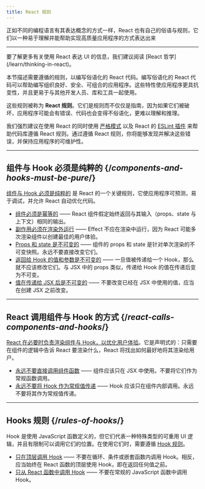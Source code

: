 ```yaml
---
title: React 规则
---
```


<Intro>
正如不同的编程语言有其表达概念的方式一样，React 也有自己的俗语与规则，它们以一种易于理解并能帮助实现高质量应用程序的方式表达出来
</Intro>

<InlineToc />

---

<Note>
要了解更多有关使用 React 表达 UI 的信息，我们建议阅读 [React 哲学](/learn/thinking-in-react)。
</Note>

本节描述需要遵循的规则，以编写俗语化的 React 代码。编写俗语化的 React 代码可以帮助编写组织良好、安全、可组合的应用程序。这些特性使应用程序更具抗变性，并且更易于与其他开发人员、库和工具一起使用。

这些规则被称为 **React 规则**。它们是规则而不仅仅是指南，因为如果它们被破坏，应用程序可能会有错误、代码也会变得不俗语化，更难以理解和推理。

我们强烈建议在使用 React 的同时使用 [严格模式](/reference/react/StrictMode) 以及 React 的 [ESLint 插件](https://www.npmjs.com/package/eslint-plugin-react-hooks) 来帮助代码库遵循 React 规则。通过遵循 React 规则，你将能够发现并解决这些错误，并保持应用程序的可维护性。

---

## 组件与 Hook 必须是纯粹的 {/*components-and-hooks-must-be-pure*/}

[组件与 Hook 必须是纯粹的](/reference/rules/components-and-hooks-must-be-pure) 是 React 的一个关键规则，它使应用程序可预测，易于调试，并允许 React 自动优化代码。

* [组件必须是幂等的](/reference/rules/components-and-hooks-must-be-pure#components-and-hooks-must-be-idempotent) —— React 组件假定始终返回与其输入（props、state 与上下文）相同的输出。
* [副作用必须在渲染外运行](/reference/rules/components-and-hooks-must-be-pure#side-effects-must-run-outside-of-render) —— Effect 不应在渲染中运行，因为 React 可能多次渲染组件以创建最佳的用户体验。
* [Props 和 state 是不可变的](/reference/rules/components-and-hooks-must-be-pure#props-and-state-are-immutable) —— 组件的 props 和 state 是针对单次渲染的不可变快照。永远不要直接改变它们。
* [返回给 Hook 的值和参数是不可变的](/reference/rules/components-and-hooks-must-be-pure#return-values-and-arguments-to-hooks-are-immutable) —— 一旦值被传递给一个 Hook，那么就不应该修改它们。与 JSX 中的 props 类似，传递给 Hook 的值在传递后变为不可变。
* [值在传递给 JSX 后是不可变的](/reference/rules/components-and-hooks-must-be-pure#values-are-immutable-after-being-passed-to-jsx) —— 不要改变已经在 JSX 中使用的值，应当在创建 JSX 之前改变。

---

## React 调用组件与 Hook 的方式 {/*react-calls-components-and-hooks*/}

[React 在必要时负责渲染组件与 Hook，以优化用户体验](/reference/rules/react-calls-components-and-hooks)。它是声明式的：只需要在组件的逻辑中告诉 React 要渲染什么，React 将找出如何最好地将其渲染给用户。

* [永远不要直接调用组件函数](/reference/rules/react-calls-components-and-hooks#never-call-component-functions-directly) —— 组件应该只在 JSX 中使用。不要将它们作为常规函数调用。
* [永远不要将 Hook 作为常规值传递](/reference/rules/react-calls-components-and-hooks#never-pass-around-hooks-as-regular-values) —— Hook 应该只在组件内部调用。永远不要将其作为常规值传递。 

---

## Hooks 规则 {/*rules-of-hooks*/}

Hook 是使用 JavaScript 函数定义的，但它们代表一种特殊类型的可重用 UI 逻辑，并且有限制可以调用它们的位置。在使用它们时，需要遵循 [Hook 规则](/reference/rules/rules-of-hooks)。

* [只在顶层调用 Hook](/reference/rules/rules-of-hooks#only-call-hooks-at-the-top-level) —— 不要在循环、条件或嵌套函数内调用 Hook。相反，应当始终在 React 函数的顶层使用 Hook，即在返回任何值之前。
* [只从 React 函数中调用 Hook](/reference/rules/rules-of-hooks#only-call-hooks-from-react-functions) —— 不要在常规的 JavaScript 函数中调用 Hook。


